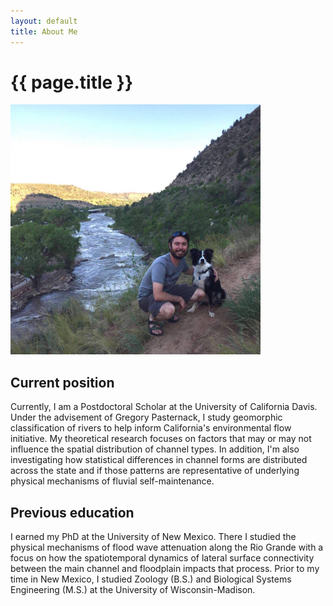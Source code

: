 ```yaml
---
layout: default
title: About Me
---
```


# {{ page.title }}

<img src="images/me_ella_animas_crop.jpg/" alt="Animas" width="400"/>

## Current position

Currently, I am a Postdoctoral Scholar at the University of California Davis. Under the advisement of Gregory Pasternack, I study geomorphic classification of rivers to help inform California's environmental flow initiative. My theoretical research focuses on factors that may or may not influence the spatial distribution of channel types. In addition, I'm also investigating how statistical differences in channel forms are distributed across the state and if those patterns are representative of underlying physical mechanisms of fluvial self-maintenance.

## Previous education

I earned my PhD at the University of New Mexico. There I studied the physical mechanisms of flood wave attenuation along the Rio Grande with a focus on how the spatiotemporal dynamics of lateral surface connectivity between the main channel and floodplain impacts that process. Prior to my time in New Mexico, I studied Zoology (B.S.) and Biological Systems Engineering (M.S.) at the University of Wisconsin-Madison.
